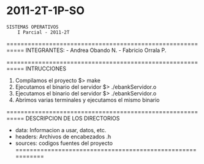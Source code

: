 2011-2T-1P-SO
=============

  	SISTEMAS OPERATIVOS
		I Parcial - 2011-2T
===========================================================
    INTEGRANTES:
    - Andrea Obando N.
    - Fabricio Orrala P.

===========================================================
INTRUCCIONES
  1) Compilamos el proyecto
      $> make
  2) Ejecutamos el binario del servidor
      $> ./ebankServidor.o
  3) Ejecutamos el binario del servidor
      $> ./ebankServidor.o
  4) Abrimos varias terminales y ejecutamos el mismo binario

===========================================================
DESCRIPCION DE LOS DIRECTORIOS
  - data: Informacion a usar, datos, etc.
  - headers: Archivos de encabezados .h
  - sources: codigos fuentes del proyecto
===========================================================